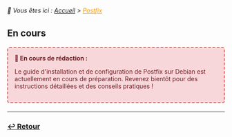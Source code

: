 <link rel="stylesheet" type="text/css" href="/assets/css/purple-theme.css">

###### 📂 Vous êtes ici : [Accueil](../../index.md) > <a href="." style="color: #ff9900; text-decoration: underline;">Postfix</a>


## En cours

<div style="border: 2px dashed #d9534f; border-radius: 5px; padding: 15px; margin: 20px 0; background-color: #f8d7da; color: #721c24;">
  <strong>🚧 En cours de rédaction :</strong>
  <p>Le guide d'installation et de configuration de Postfix sur Debian est actuellement en cours de préparation. Revenez bientôt pour des instructions détaillées et des conseils pratiques !</p>
</div>

---

### **[↩️ Retour](../../index.md)**
